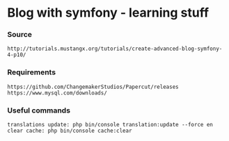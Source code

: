 # Blog with symfony - learning stuff
### Source
```
http://tutorials.mustangx.org/tutorials/create-advanced-blog-symfony-4-p10/
```
### Requirements
```
https://github.com/ChangemakerStudios/Papercut/releases
https://www.mysql.com/downloads/
```

### Useful commands

```
translations update: php bin/console translation:update --force en
clear cache: php bin/console cache:clear
```